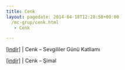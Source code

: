 ```yaml
---
title: Cenk
layout: pagedate: 2014-04-18T12:28:58+00:00
  /mc-grup/cenk.html
   - Cenk

---
```

<a href="https://cloud.mail.ru/public/b89b5736150e/Cenk%20-%20Sevgililer%20G%C3%BCn%C3%BC%20Katliam%C4%B1" target="_blank">[indir]</a> | Cenk &#8211; Sevgililer Günü Katliamı

<a href="https://cloud.mail.ru/public/bfcb84382133/Cenk%20-%20%C5%9Eimal" target="_blank">[indir]</a> | Cenk &#8211; Şimal